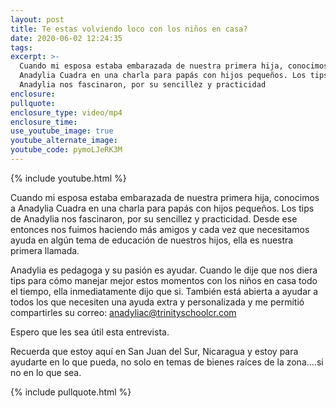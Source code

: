 ```yaml
---
layout: post
title: Te estas volviendo loco con los niños en casa?
date: 2020-06-02 12:24:35
tags:
excerpt: >-
  Cuando mi esposa estaba embarazada de nuestra primera hija, conocimos a
  Anadylia Cuadra en una charla para papás con hijos pequeños. Los tips de
  Anadylia nos fascinaron, por su sencillez y practicidad
enclosure:
pullquote:
enclosure_type: video/mp4
enclosure_time:
use_youtube_image: true
youtube_alternate_image:
youtube_code: pymoLJeRK3M
---
```


{% include youtube.html %}

Cuando mi esposa estaba embarazada de nuestra primera hija, conocimos a Anadylia Cuadra en una charla para pap&aacute;s con hijos peque&ntilde;os. Los tips de Anadylia nos fascinaron, por su sencillez y practicidad. Desde ese entonces nos fuimos haciendo m&aacute;s amigos y cada vez que necesitamos ayuda en alg&uacute;n tema de educaci&oacute;n de nuestros hijos, ella es nuestra primera llamada.

Anadylia es pedagoga y su pasi&oacute;n es ayudar. Cuando le dije que nos diera tips para c&oacute;mo manejar mejor estos momentos con los ni&ntilde;os en casa todo el tiempo, ella inmediatamente dijo que si. Tambi&eacute;n est&aacute; abierta a ayudar a todos los que necesiten una ayuda extra y personalizada y me permiti&oacute; compartirles su correo: anadyliac@trinityschoolcr.com

Espero que les sea &uacute;til esta entrevista.

Recuerda que estoy aqu&iacute; en San Juan del Sur, Nicaragua y estoy para ayudarte en lo que pueda, no solo en temas de bienes ra&iacute;ces de la zona….si no en lo que sea.

{% include pullquote.html %}